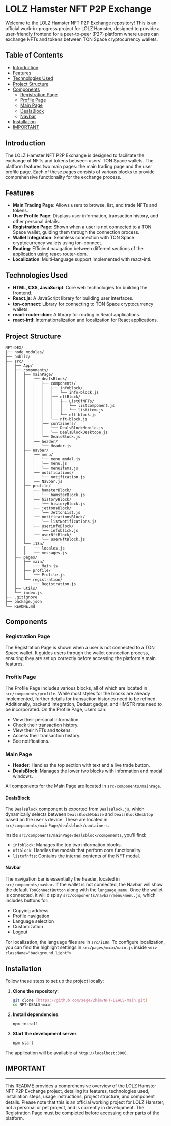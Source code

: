 # LOLZ Hamster NFT P2P Exchange

Welcome to the LOLZ Hamster NFT P2P Exchange repository! This is an official work-in-progress project for LOLZ Hamster, designed to provide a user-friendly frontend for a peer-to-peer (P2P) platform where users can exchange NFTs and tokens between TON Space cryptocurrency wallets.

## Table of Contents

- [Introduction](#introduction)
- [Features](#features)
- [Technologies Used](#technologies-used)
- [Project Structure](#project-structure)
- [Components](#components)
  - [Registration Page](#registration-page)
  - [Profile Page](#profile-page)
  - [Main Page](#main-page)
  - [DealsBlock](#dealsblock)
  - [Navbar](#navbar)
- [Installation](#installation)
- [IMPORTANT](#IMPORTANT)

## Introduction

The LOLZ Hamster NFT P2P Exchange is designed to facilitate the exchange of NFTs and tokens between users' TON Space wallets. The platform features two main pages: the main trading page and the user profile page. Each of these pages consists of various blocks to provide comprehensive functionality for the exchange process.

## Features

- **Main Trading Page**: Allows users to browse, list, and trade NFTs and tokens.
- **User Profile Page**: Displays user information, transaction history, and other personal details.
- **Registration Page**: Shown when a user is not connected to a TON Space wallet, guiding them through the connection process.
- **Wallet Integration**: Seamless connection with TON Space cryptocurrency wallets using ton-connect.
- **Routing**: Efficient navigation between different sections of the application using react-router-dom.
- **Localization**: Multi-language support implemented with react-intl.

## Technologies Used

- **HTML, CSS, JavaScript**: Core web technologies for building the frontend.
- **React.js**: A JavaScript library for building user interfaces.
- **ton-connect**: Library for connecting to TON Space cryptocurrency wallets.
- **react-router-dom**: A library for routing in React applications.
- **react-intl**: Internationalization and localization for React applications.

## Project Structure 

```
NFT-DEX/
├── node_modules/
├── public/
├── src/
│   ├── App/
│   ├── components/
│   │   ├── mainPage/
│   │   │   ├── dealsBlock/
│   │   │   │   ├── components/
│   │   │   │   │   ├── infoblock/
│   │   │   │   │   │   └── info-block.js
│   │   │   │   │   ├── nftBlock/
│   │   │   │   │   │   ├── ListOfNFTs/
│   │   │   │   │   │   │   └── listcomponent.js
│   │   │   │   │   │   │   └── listitem.js
│   │   │   │   │   │   └── nft-block.js
│   │   │   │   │   └── nft-block.js
│   │   │   │   ├── containers/
│   │   │   │   │   └── DealsBlockMobile.js
│   │   │   │   │   └── DealsBlockDesktope.js
│   │   │   │   └── DealsBlock.js
│   │   │   ├── header/
│   │   │   │   └── Header.js
│   │   ├── navbar/
│   │   │   ├── menu/
│   │   │   │   └── menu_modal.js
│   │   │   │   └── menu.js
│   │   │   │   └── menuitems.js
│   │   │   ├── notifications/
│   │   │   │   └── notification.js
│   │   │   └── Navbar.js
│   │   ├── profile/
│   │   │   ├── hamsterBlock/
│   │   │   │   └── hamsterBlock.js
│   │   │   ├── historyBlock/
│   │   │   │   └── historyBlock.js
│   │   │   ├── jettonsBlock/
│   │   │   │   └── JettonList.js
│   │   │   ├── notificationsBlock/
│   │   │   │   └── listNotifications.js
│   │   │   ├── userinfoBlock/
│   │   │   │   └── infoblick.js
│   │   │   ├── userNftBlock/
│   │   │   │   └── userNftBlock.js
│   │   └── i18n/
│   │   │   └── locales.js
│   │   │   └── messages.js
│   ├── pages/
│   │   ├── main/
│   │   │   ├── Main.js
│   │   ├── profile/
│   │   │   └── Profile.js
│   │   └── registration/
│   │       └── Registration.js
│   ├── utils/
│   └── index.js
├── .gitignore
├── package.json
└── README.md
```

## Components

### Registration Page

The Registration Page is shown when a user is not connected to a TON Space wallet. It guides users through the wallet connection process, ensuring they are set up correctly before accessing the platform's main features.

### Profile Page

The Profile Page includes various blocks, all of which are located in `src/components/profile`. While most styles for the blocks are already implemented, further details for transaction histories need to be refined. Additionally, backend integration, Dedust gadget, and HMSTR rate need to be incorporated. On the Profile Page, users can:

- View their personal information.
- Check their transaction history.
- View their NFTs and tokens.
- Access their transaction history.
- See notifications.

### Main Page

- **Header**: Handles the top section with text and a live trade button.
- **DealsBlock**: Manages the lower two blocks with information and modal windows.

All components for the Main Page are located in `src/components/mainPage`.

#### DealsBlock

The `DealsBlock` component is exported from `DealsBlock.js`, which dynamically selects between `DealsBlockMobile` and `DealsBlockDesktop` based on the user's device. These are located in `src/components/mainPage/dealsblock/containers`.

Inside `src/components/mainPage/dealsblock/components`, you'll find:
- `infoblock`: Manages the top two information blocks.
- `nftblock`: Handles the modals that perform core functionality.
- `listofnfts`: Contains the internal contents of the NFT modal.

#### Navbar

The navigation bar is essentially the header, located in `src/components/navbar`. If the wallet is not connected, the Navbar will show the default `TonConnectButton` along with the `language_menu`. Once the wallet is connected, it will display `src/components/navbar/menu/menu.js`, which includes buttons for:
- Copying address
- Profile navigation
- Language selection
- Customization
- Logout

For localization, the language files are in `src/i18n`. To configure localization, you can find the highlight settings in `src/pages/main/main.js` inside `<div className="background_light">`.

## Installation

Follow these steps to set up the project locally:

1. **Clone the repository**:
   ```bash
   git clone [https://github.com/sege72kim/NFT-DEALS-main.git]
   cd NFT-DEALS-main
   ```

2. **Install dependencies**:
   ```bash
   npm install
   ```

3. **Start the development server**:
   ```bash
   npm start
   ```

The application will be available at `http://localhost:3000`.

## IMPORTANT
---

This README provides a comprehensive overview of the LOLZ Hamster NFT P2P Exchange project, detailing its features, technologies used, installation steps, usage instructions, project structure, and component details. Please note that this is an official working project for LOLZ Hamster, not a personal or pet project, and is currently in development. The Registration Page must be completed before accessing other parts of the platform.
